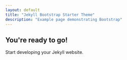 ```yaml
---
layout: default
title: "Jekyll Bootstrap Starter Theme"
description: "Example page demonstrating Bootstrap"
---
```


## You're ready to go!

Start developing your Jekyll website.
